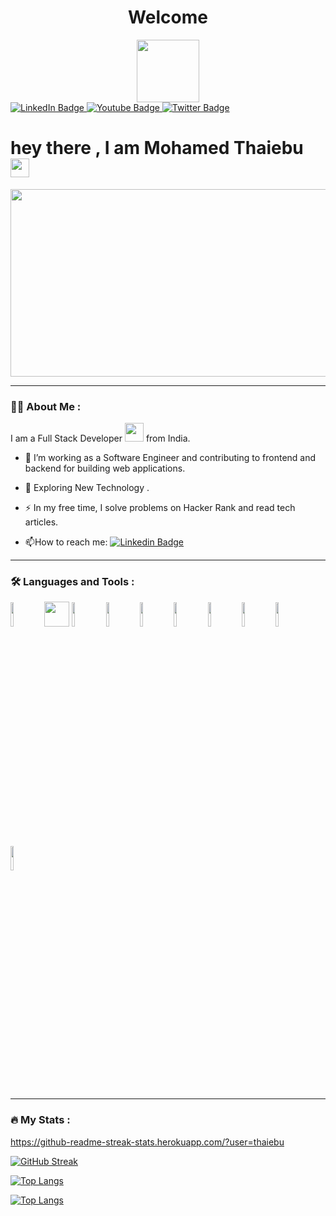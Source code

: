   <h1 align="center">Welcome</h1>  

<div id="header" align="center">
  <img target="_blank" src="https://media.giphy.com/media/M9gbBd9nbDrOTu1Mqx/giphy.gif" width="100"/>
</div>
<div id="badges">
  <a  target="_blank" href="https://www.linkedin.com/in/mohamed-thaiebu-0015a815a/">
    <img target="_blank" src="https://img.shields.io/badge/LinkedIn-blue?style=for-the-badge&logo=linkedin&logoColor=white" alt="LinkedIn Badge"/>
  </a>
  <a  target="_blank" href="https://www.youtube.com/@tamilpracticalpsychology1461/featured">
    <img  target="_blank" src="https://img.shields.io/badge/YouTube-red?style=for-the-badge&logo=youtube&logoColor=white" alt="Youtube Badge"/>
  </a>
  <a  target="_blank" href="https://twitter.com/MThaiebu">
    <img target="_blank"  src="https://img.shields.io/badge/Twitter-blue?style=for-the-badge&logo=twitter&logoColor=white" alt="Twitter Badge"/>
  </a>
</div>

<img target="_blank" src="https://komarev.com/ghpvc/?username=thaiebu&style=flat-square&color=blue" alt=""/>

<h1>
  hey there , I am Mohamed Thaiebu
  <img target="_blank" src="https://media.giphy.com/media/hvRJCLFzcasrR4ia7z/giphy.gif" width="30px"/>
</h1>

<div align="center">
  <img target="_blank" src="https://media.giphy.com/media/dWesBcTLavkZuG35MI/giphy.gif" width="600" height="300"/>
</div>

---

### :man_technologist: About Me :

I am a Full Stack Developer <img src="https://media.giphy.com/media/WUlplcMpOCEmTGBtBW/giphy.gif" width="30"> from India.


- :telescope: I’m working as a Software Engineer and contributing to frontend and backend for building web applications.

- :seedling: Exploring New Technology .

- :zap: In my free time, I solve problems on Hacker Rank and read tech articles.

- :mailbox:How to reach me: [![Linkedin Badge](https://img.shields.io/badge/-Thaiebu-blue?style=flat&logo=Linkedin&logoColor=white)](https://www.linkedin.com/in/mohamed-thaiebu-0015a815a/)

---

### :hammer_and_wrench: Languages and Tools :

<div>
<!--   <p align="left">
  <a href="https://www.python.org" target="_blank" rel="noreferrer"><img src="/icons8-python-48.png" alt="python" width="40" height="40"/></a>
  <a href="https://developer.mozilla.org/en-US/docs/Web/JavaScript" target="_blank" rel="noreferrer"> <img src="icons8-javascript-48.png" alt="javascript" width="40" height="40"/> </a> 
  <img src="./icons8-react-50.png" width="50" title="react">
  <a href="https://www.djangoproject.com/" target="_blank" rel="noreferrer"> <img src="https://cdn.worldvectorlogo.com/logos/django.svg" alt="django" width="40" height="40"/> </a> 
  <a href="https://flask.palletsprojects.com/" target="_blank" rel="noreferrer"> <img src="https://www.vectorlogo.zone/logos/pocoo_flask/pocoo_flask-icon.svg" alt="flask" width="40" height="40"/> </a>
  <a href="https://www.w3.org/html/" target="_blank" rel="noreferrer"> <img src="icons8-html-48.png" alt="html5" width="40" height="40"/> </a>
  <a href="https://www.w3schools.com/css/" target="_blank" rel="noreferrer"> <img src="icons8-css3-48.png" alt="css3" width="40" height="40"/> </a>
  <a href="https://nodejs.org" target="_blank" rel="noreferrer"> <img src="icons8-node-js-48.png" alt="nodejs" width="40" height="40"/> </a>
  <a href="https://expressjs.com" target="_blank" rel="noreferrer"> <img src="icons8-express-js-16.png" alt="express" width="40" height="40"/> </a> 
  <a href="https://www.mysql.com/" target="_blank" rel="noreferrer"> <img src="icons8-my-sql-48.png" alt="mysql" width="40" height="40"/> </a>  <a href="https://www.postgresql.org" target="_blank" rel="noreferrer"> <img src="icons8-postgresql-48.png" alt="postgresql" width="40" height="40"/> </a>    <a href="https://www.sqlite.org/" target="_blank" rel="noreferrer"> <img src="icons8-database-50.png" alt="sqlite" width="40" height="40"/> </a> 
  <a href="https://www.linux.org/" target="_blank" rel="noreferrer"> <img src="icons8-linux-48.png" alt="linux" width="40" height="40"/> </a>
  <a href="https://aws.amazon.com" target="_blank" rel="noreferrer"> <img src="icons8-amazon-web-services-48.png" alt="aws" width="40" height="40"/> </a> 
  <a href="https://git-scm.com/" target="_blank" rel="noreferrer"> <img src="https://www.vectorlogo.zone/logos/git-scm/git-scm-icon.svg" alt="git" width="40" height="40"/> </a> 
  <a href="https://www.docker.com/" target="_blank" rel="noreferrer"> <img src="icons8-docker-48.png" alt="docker" width="40" height="40"/> </a> 
  <a href="https://www.nginx.com" target="_blank" rel="noreferrer"> <img src="icons8-nginx-48.png" alt="nginx" width="40" height="40"/> </a> 
</p> -->
<code><img width="10%" src="https://www.vectorlogo.zone/logos/python/python-ar21.svg"></code>
<code><img width="40px" src="https://upload.vectorlogo.zone/logos/javascript/images/239ec8a4-163e-4792-83b6-3f6d96911757.svg"></code>
<code><img width="10%" src="https://www.vectorlogo.zone/logos/reactjs/reactjs-ar21.svg"></code>
<code><img width="10%" src="https://www.vectorlogo.zone/logos/djangoproject/djangoproject-ar21.svg"></code>
<code><img width="10%" src="https://www.vectorlogo.zone/logos/pocoo_flask/pocoo_flask-ar21.svg"></code>
<code><img width="10%" src="https://www.vectorlogo.zone/logos/w3_html5/w3_html5-ar21.svg"></code>
<code><img width="10%" src="https://www.vectorlogo.zone/logos/w3_css/w3_css-ar21.svg"></code>
<code><img width="10%" src="https://www.vectorlogo.zone/logos/git-scm/git-scm-ar21.svg"></code>
<code><img width="10%" src="https://www.vectorlogo.zone/logos/github/github-ar21.svg"></code>
 <code><img width="10%" src="https://www.vectorlogo.zone/logos/amazon_aws/amazon_aws-ar21.svg"></code>

  
</div>


---

### :fire: My Stats :
https://github-readme-streak-stats.herokuapp.com/?user=thaiebu

[![GitHub Streak](http://github-readme-streak-stats.herokuapp.com?user=thaiebu&theme=dark&background=000000)](https://git.io/streak-stats)

[![Top Langs](https://github-readme-stats.vercel.app/api/top-langs/?username=thaiebu)](https://github.com/anuraghazra/github-readme-stats)

[![Top Langs](https://github-readme-stats.vercel.app/api/top-langs/?username=thaiebu&layout=compact&theme=vision-friendly-dark)](https://github.com/anuraghazra/github-readme-stats)





